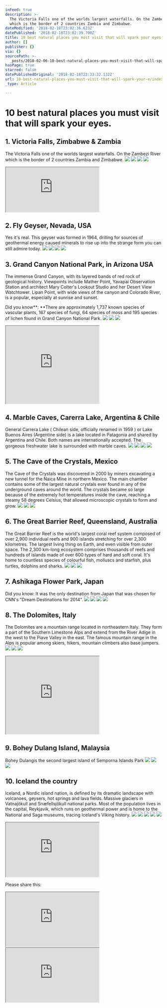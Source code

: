 ```yaml
---
inFeed: true
description: >-
  The Victoria Falls one of the worlds largest waterfalls. On the Zambezi River
  which is the border of 2 countries Zambia and Zimbabwe.
dateModified: '2018-02-18T23:02:36.623Z'
datePublished: '2018-02-18T23:02:39.700Z'
title: 10 best natural places you must visit that will spark your eyes.
author: []
publisher: {}
via: {}
sourcePath: >-
  _posts/2018-02-06-10-best-natural-places-you-must-visit-that-will-spark-your-e.md
hasPage: true
starred: false
datePublishedOriginal: '2018-02-18T22:33:32.132Z'
url: 10-best-natural-places-you-must-visit-that-will-spark-your-e/index.html
_type: Article

---
```

# 10 best natural places you must visit that will spark your eyes.

## 1\. Victoria Falls, Zimbabwe & Zambia

The Victoria Falls one of the worlds largest waterfalls. On the Zambezi River which is the border of 2 countries Zambia and Zimbabwe.
![](https://the-grid-user-content.s3-us-west-2.amazonaws.com/4d241585-01ee-4b43-84f1-4b5f7109084c.png)
![](https://the-grid-user-content.s3-us-west-2.amazonaws.com/d13ad44c-a03c-4a4e-95ca-22c195f9ec8b.png)
![](https://the-grid-user-content.s3-us-west-2.amazonaws.com/f3e85551-94cf-4aaa-9e6b-a6e68ed29b11.png)
![](https://the-grid-user-content.s3-us-west-2.amazonaws.com/de3f4af3-d9ba-4c61-bae3-d6b5c5323c88.png)

<iframe src="https://the-grid.github.io/ed-userhtml/?g=eJxtzDEOgjAUANDdU3z_DoVUCBrKCdwcHE1pP22lUCw1xNvLauL2ptdKsJEGgTal5cLYtm35U4dXUJ9chYkp79SYNRWvecWzsuS8qc8lQpLRUBL46L2cR-wOrZsMrFH9TF6_bYpLPlNibpKG_kyb08kKPNUNgiVn7L7WBYL0O25EkCzBPUSvYQgRrrSuR4Q-RE1RYIGsa5nsvq09PX4" height="144" style=""></iframe>

## 2\. Fly Geyser, Nevada, USA

Yes it's real. This geyser was formed in 1964, drilling for sources of geothermal energy caused minerals to rise up into the strange form you can still admire today.
![](https://the-grid-user-content.s3-us-west-2.amazonaws.com/8ecb1a5e-59b6-4595-b26c-cb0102c0e619.png)
![](https://the-grid-user-content.s3-us-west-2.amazonaws.com/febbd432-5276-45ed-a903-bfa3cf795382.png)
![](https://the-grid-user-content.s3-us-west-2.amazonaws.com/2f3fe641-5060-4280-bfa4-2bc44a0facbb.png)
![](https://the-grid-user-content.s3-us-west-2.amazonaws.com/9efa7e8d-96f3-4a69-83ca-ba4a7194b712.png)

## 3\. Grand Canyon National Park, in Arizona USA

The immense Grand Canyon, with its layered bands of red rock of geological history. Viewpoints include Mather Point, Yavapai Observation Station and architect Mary Colter's Lookout Studio and her Desert View Watchtower. Lipan Point, with wide views of the canyon and Colorado River, is a popular, especially at sunrise and sunset.

Did you know**: **There are approximately 1,737 known species of vascular plants, 167 species of fungi, 64 species of moss and 195 species of lichen found in Grand Canyon National Park.
![](https://the-grid-user-content.s3-us-west-2.amazonaws.com/b9a6cbd8-aa8c-408f-a802-5b82ac0463c0.png)
![](https://the-grid-user-content.s3-us-west-2.amazonaws.com/9e01e6ef-6d75-47f3-9ddc-6d394cb5baad.png)
![](https://the-grid-user-content.s3-us-west-2.amazonaws.com/fbc1edf9-5398-4436-b2be-12a0759f105d.png)

<iframe src="https://the-grid.github.io/ed-userhtml/?g=eJztlU1z2jAQhu_9FYwPvhEkWZZNitOBpk1JaWjKtJ3pxaOPNajYMpFEKf31NQZCzp3OcOEmvSu9u6NndjXQheUVdJzflpAFG6384hoTtPr9egF6vvDXhO42Qafidq5NeyAL0HG_P9QKTtq6LLWZZ4Gpg07rK2qrwO7DVmZBr7dxXcOveMX_1KbLlds6D9WVrKteYz0H73pPb2Zgf2kJ38A6XZuMIJSglJBwauB-luFwugLL_S50B36oPviqDD9xuwT_ueQSsq-z0NVr26ycCy0UGXe5c3mpc6_LkKvcb1eQrWyt1tI3slmG3nK5bGrPtcp-cqed6xIUVq3pqjXdl9zYzXeJmxStXIHx2Qjh8f30tj98DJurxr0Udu5jlcm4iFEUSQRESFKwWCKEeRz1EyYlT2joFvUmPzyXt2toL-b1CozLtckNbPKNNqretNHgZtDbk7t5Nbgg_C8Ib398ZIyNTwiPwgEhoTKKJQHMeNLnAKpIJC5iTJGEoijSC8JzI0SP7x7ef6enLnwWDggxAZqmWIoiwQqxIlJppHgEcZ9SIVJ-QXhuhHgyejsZzYanLjwKB4QMY8ASc9qMTSYECFrEfSmJ6EcJZjK5IDw3QvTwhUzuXvyFz8IBIaKx4s3gjFkESKQsphQpnDLBFBFMqH9H-Bc0shX8" height="250" style=""></iframe>

## 4\. Marble Caves, Carerra Lake, Argentina & Chile

General Carrera Lake ( Chilean side, officially renamed in 1959 ) or Lake Buenos Aires (Argentine side) is a lake located in Patagonia and shared by Argentina and Chile. Both names are internationally accepted. The gorgeous freshwater lake is surrounded with marble caves.
![](https://the-grid-user-content.s3-us-west-2.amazonaws.com/1029e9de-1fee-4cf9-bf1a-24430c83b33c.png)
![](https://the-grid-user-content.s3-us-west-2.amazonaws.com/4255a91a-3fee-4140-9c87-e622dafa1bbd.png)
![](https://the-grid-user-content.s3-us-west-2.amazonaws.com/07f22075-cb71-4338-adaf-da97ddc8f893.png)
![](https://the-grid-user-content.s3-us-west-2.amazonaws.com/cd0f898c-fde1-4f6e-85a9-d917708a0cf7.png)

## 5\. The Cave of the Crystals, Mexico

The Cave of the Crystals was discovered in 2000 by miners excavating a new tunnel for the Naica Mine in northern Mexico. The main chamber contains some of the largest natural crystals ever found in any of the underground caves around the world. The crystals became so large because of the extremely hot temperatures inside the cave, reaching a steamy 58 degrees Celsius, that allowed microscopic crystals to form and grow.
![](https://the-grid-user-content.s3-us-west-2.amazonaws.com/023da8bc-6a49-4953-a4ee-f7075e1a1ae0.png)
![](https://the-grid-user-content.s3-us-west-2.amazonaws.com/eff364f4-e76d-4766-a01c-ede95ec4db83.png)
![](https://the-grid-user-content.s3-us-west-2.amazonaws.com/be1bef3f-f9b5-4d91-8593-4daad6077043.png)

## 6\. The Great Barrier Reef, Queensland, Australia

The Great Barrier Reef is the world's largest coral reef system composed of over 2,900 individual reefs and 900 islands stretching for over 2,300 kilometres. The largest living thing on Earth, and even visible from outer space. The 2,300 km-long ecosystem comprises thousands of reefs and hundreds of islands made of over 600 types of hard and soft coral. It's home to countless species of colourful fish, molluscs and starfish, plus turtles, dolphins and sharks.
![](https://the-grid-user-content.s3-us-west-2.amazonaws.com/98e48386-d272-4dcf-9dd1-dd5fa969984a.png)
![](https://the-grid-user-content.s3-us-west-2.amazonaws.com/6858a1f6-aee1-471b-bdc3-c989cd61520a.png)
![](https://the-grid-user-content.s3-us-west-2.amazonaws.com/e1b1d2ac-3ef5-420b-a361-e986128964b9.png)

## 7\. Ashikaga Flower Park, Japan

Did you know: It was the only destination from Japan that was chosen for CNN's "Dream Destinations for 2014".
![](https://the-grid-user-content.s3-us-west-2.amazonaws.com/cc35e622-ff10-43c8-b570-52079536e2ec.png)
![](https://the-grid-user-content.s3-us-west-2.amazonaws.com/1befa4c6-28a2-4b36-bc45-399f4947024f.png)
![](https://the-grid-user-content.s3-us-west-2.amazonaws.com/a7476b3f-1a2d-4b32-a2c3-0c7797213967.png)
![](https://the-grid-user-content.s3-us-west-2.amazonaws.com/aa8efafc-f60d-4e4f-895c-9d94bb52dabf.png)

## 8\. The Dolomites, Italy

The Dolomites are a mountain range located in northeastern Italy. They form a part of the Southern Limestone Alps and extend from the River Adige in the west to the Piave Valley in the east. The famous mountain range in the Alps is popular among skiers, hikers, mountain climbers also base jumpers.
![](https://the-grid-user-content.s3-us-west-2.amazonaws.com/37b89f0c-6840-42b1-aec0-4a1ff0d935d2.png)
![](https://the-grid-user-content.s3-us-west-2.amazonaws.com/08ace830-4ba8-407c-9f05-2e0164001930.png)
![](https://the-grid-user-content.s3-us-west-2.amazonaws.com/a570d430-d627-405c-ad46-9dbd33a76e5c.png)

<iframe src="https://the-grid.github.io/ed-userhtml/?g=eJztkUFz0zAQhe_8iowPuqWWZDuxS1SmHKClE0KbaTh6ZO_aEbElIymY8OtxnLTlzDDDpTfte7tvd_QtVGVlixPnDw2KoFfgt5eM0-7n2y2qeusveXwsgkkrba302CAC-lSfmkbBldY0jdK1CLQJJmNuYSygPdm2FEEY9m6q5YVs5S-jpxLcwXlsL0rThkN0jd6F39-t0f5QJW7QOmW04JTOaco5WWn8tBaMrDq00h-tj-iv4ca3DVlKu0P_pZElisc1cWZvh5dzxGIlpMudyxuVe9UQCbk_dCg6a2Bf-kHWO-KtLHfD7bkC8U065dyUU9KOod0Yejp5iKuPi4cVo9yi9uI9pav44eZzfE-GUe3-FI7ptyAgKudRVsTA04wDUBYlKVBZgUwoy6qIuK3p8_N3ebvHcTA3HWqXK51r7PNeaTD96AZXi_BE7urN4hXhv0DIrpdfN493q2eEz8IZ4Qxims3ShPE4ljIBHkVMsgphntI0hVeE_x_hMtrcPXy4fUH4JJwRVrSijCGmRZRhUSWQzkvgfM4hitNixv4e4W9jttln" height="250" style=""></iframe>

## 9\. Bohey Dulang Island, Malaysia

Bohey Dulangis the second largest island of Semporna Islands Park
![](https://the-grid-user-content.s3-us-west-2.amazonaws.com/ffd6c46a-e273-4821-a549-0235cf46262e.png)
![](https://the-grid-user-content.s3-us-west-2.amazonaws.com/9ca8d44b-3064-4bc8-b203-d02df51ec503.png)
![](https://the-grid-user-content.s3-us-west-2.amazonaws.com/d13566d7-0298-4b14-b615-03b50c533c4f.png)

## 10\. Iceland the country

Iceland, a Nordic island nation, is defined by its dramatic landscape with volcanoes, geysers, hot springs and lava fields. Massive glaciers in Vatnajökull and Snæfellsjökull national parks. Most of the population lives in the capital, Reykjavik, which runs on geothermal power and is home to the National and Saga museums, tracing Iceland's Viking history.
![](https://the-grid-user-content.s3-us-west-2.amazonaws.com/1e1b4844-032e-4d6a-9d72-9ddfccffa213.png)
![](https://the-grid-user-content.s3-us-west-2.amazonaws.com/d875b013-5428-4f8b-b0cf-023d1729a114.png)
![](https://the-grid-user-content.s3-us-west-2.amazonaws.com/44a414b8-37d9-4664-951a-21c36c06968b.png)
![](https://the-grid-user-content.s3-us-west-2.amazonaws.com/038cf89a-7d72-462b-a9f1-b665fc4cf046.png)
![](https://the-grid-user-content.s3-us-west-2.amazonaws.com/05e4d53b-7e6d-4fe7-adb9-c8d17e88bf5c.png)

<iframe src="https://the-grid.github.io/ed-userhtml/?g=eJxFkM1OwzAQhF8l8sG3NCTkr9AtEgIheoKqUnpDW2eTmMY2WrtC4ekJtFKvM_NpRrPSHaOhyLMCkSSsTGxxgQZ_nI2x9ZMPZBbKmYQSZR4cpPIL8lqOcOJUKgzUO57AnULrHDMpJgzaWXlAa4kh3e-2z_Xjttm_NO-bXfO2qTPZwdwqR22Pr0-wLFSb50VKy4pUV9YllkWVFVWOeNthRzLAJ3rtfZzdyMCojtr2H7q9qiL61m0YQFRZLaKBdD8EEMtZ94rdOPf0IKwT0cFxO28Ss2OQe20v3F8yTCOBOCfurLN0L6L_a67QepWc31r_AlDFZyM" height="175" style=""></iframe>

Please share this:

<iframe src="https://the-grid.github.io/ed-userhtml/?g=eJxNkMFOxDAMRH_FCuJGW_aAhFBbTvwBd-RN3SaQbap4umH5etKlIC4-eMZP42mZXJKxMw5Y9KlpkD0gqbbx1KjjJM9FftNkO-Qybx9eMGZDNrBqZ3Z3dXVWxxWIs6GBwZX6L-lM4DTJvoF8ojOHezqKgm5mxpo40BLYitIlrnRai3D26kFwDMo-BNKF08cmJ5KLaL3THKsDTyXEFSR3hMRnCbucJDBk6Ew53LBDPPwGczFXNq5zCTNyUDH9axZB23Dfqk1-AbFeZkvb13_FlJgYYzrV_xvKfpgEWr9rqaR0oFKgK8bq0fRt8wPrvwFWon_p" height="175" style=""></iframe>

<iframe src="https://the-grid.github.io/ed-userhtml/?g=eJxtzDEOgjAUANDdU3z_DoVUCBrKCdwcHE1pP22lUCw1xNvLauL2ptdKsJEGgTal5cLYtm35U4dXUJ9chYkp79SYNRWvecWzsuS8qc8lQpLRUBL46L2cR-wOrZsMrFH9TF6_bYpLPlNibpKG_kyb08kKPNUNgiVn7L7WBYL0O25EkCzBPUSvYQgRrrSuR4Q-RE1RYIGsa5nsvq09PX4" height="175" style=""></iframe>